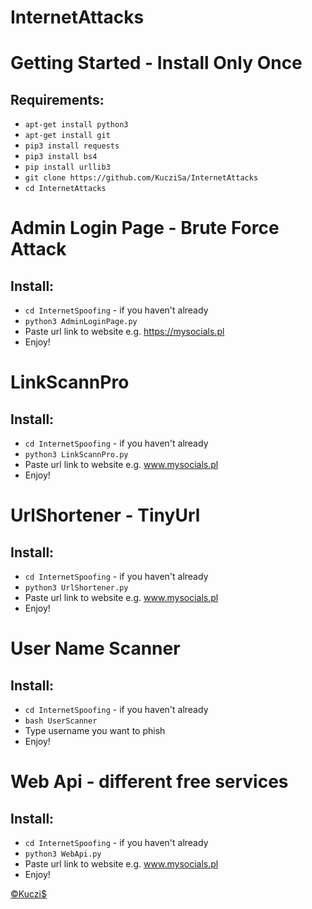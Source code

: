 # InternetAttacks

# Getting Started - Install Only Once
## Requirements:
* ```apt-get install python3```
*  ```apt-get install git```
*  ```pip3 install requests```
*  ```pip3 install bs4```
*  ```pip install urllib3```
*  ```git clone https://github.com/KucziSa/InternetAttacks```
*  ```cd InternetAttacks```

# Admin Login Page - Brute Force Attack
## Install: 

* ```cd InternetSpoofing``` - if you haven't already
* ```python3 AdminLoginPage.py```
* Paste url link to website e.g. https://mysocials.pl
* Enjoy!

# LinkScannPro
## Install: 

* ```cd InternetSpoofing``` - if you haven't already
* ```python3 LinkScannPro.py```
* Paste url link to website e.g. www.mysocials.pl
* Enjoy!

# UrlShortener - TinyUrl
## Install: 

* ```cd InternetSpoofing``` - if you haven't already
* ```python3 UrlShortener.py```
* Paste url link to website e.g. www.mysocials.pl
* Enjoy!

# User Name Scanner
## Install: 

* ```cd InternetSpoofing``` - if you haven't already
* ```bash UserScanner```
* Type username you want to phish
* Enjoy!

# Web Api - different free services
## Install: 

* ```cd InternetSpoofing``` - if you haven't already
* ```python3 WebApi.py```
* Paste url link to website e.g. www.mysocials.pl
* Enjoy!

<a href="https://kuczis.mysocials.pl">©Kuczi$</a>
